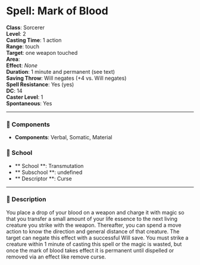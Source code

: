
# Spell: Mark of Blood
**Class**: Sorcerer  
**Level**: 2  
**Casting Time**: 1 action  
**Range**: touch  
**Target**: one weapon touched  
**Area**:   
**Effect**: _None_  
**Duration**: 1 minute and permanent (see text)  
**Saving Throw**: Will negates (+4 vs. Will negates)  
**Spell Resistance**: Yes (yes)  
**DC**: 14  
**Caster Level**: 1  
**Spontaneous**: Yes

---

### 🔮 Components
- **Components**: Verbal, Somatic, Material

### 🏫 School
- ** School **: Transmutation
- ** Subschool **: undefined
- ** Descriptor **: Curse
---

### 📜 Description
You place a drop of your blood on a weapon and charge it with magic so that you transfer a small amount of your life essence to the next living creature you strike with the weapon. Thereafter, you can spend a move action to know the direction and general distance of that creature. The target can negate this effect with a successful Will save. You must strike a creature within 1 minute of casting this spell or the magic is wasted, but once the mark of blood takes effect it is permanent until dispelled or removed via an effect like remove curse.
